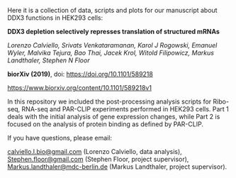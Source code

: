 
Here it is a collection of data, scripts and plots for our manuscript about DDX3 functions in HEK293 cells:

**DDX3 depletion selectively represses translation of structured mRNAs**

*Lorenzo Calviello, Srivats Venkataramanan, Karol J Rogowski, Emanuel Wyler, Malvika Tejura, Bao Thai, Jacek Krol, Witold Filipowicz, Markus Landthaler, Stephen N Floor*

**biorXiv (2019)**, doi: https://doi.org/10.1101/589218

https://www.biorxiv.org/content/10.1101/589218v1


In this repository we included the post-processing analysis scripts for Ribo-seq, RNA-seq and PAR-CLIP experiments performed in HEK293 cells.
Part 1 deals with the initial analysis of gene expression changes, while Part 2 is focused on the analysis of protein binding as defined by PAR-CLIP.

If you have questions, please email:

calviello.l.bio@gmail.com (Lorenzo Calviello, data analysis),
Stephen.floor@gmail.com (Stephen Floor, project supervisor),
Markus.landthaler@mdc-berlin.de (Markus Landthaler, project supervisor).

